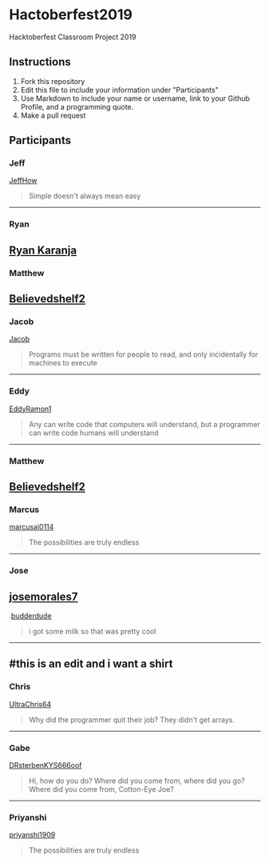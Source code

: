 # Hactoberfest2019
Hacktoberfest Classroom Project 2019

## Instructions
1. Fork this repository
2. Edit this file to include your information under "Participants"
3. Use Markdown to include your name or username, link to your Github Profile, and a programming quote.
4. Make a pull request

## Participants

### Jeff 
[JeffHow](https://github.com/jeffhow/)
> Simple doesn't always mean easy
---

### Ryan
[Ryan Karanja](https://github.com/Ryan-Karanja)
---

### Matthew
[Believedshelf2](https://github.com/believedshelf2/)
---

### Jacob
[Jacob](https://github.com/jake112311/)
>Programs must be written for people to read, and only incidentally for machines to execute
---

### Eddy
[EddyRamon1](https://github.com/EddyRamon1/)
> Any can write code that computers will understand, but a programmer can write code humans will understand
---

### Matthew
[Believedshelf2](https://github.com/believedshelf2/)
---

### Marcus
[marcusaj0114](https://github.com/marcusaj0114/)
> The possibilities are truly endless
---

### Jose
[josemorales7](https://github.com/josemorales7/)
---


.[budderdude](https://github.com/budderdude/)
> i got some milk so that was pretty cool 
---
#this is an edit and i want a shirt
---

### Chris
[UltraChris64](https://github.com/UltraChris64/)
> Why did the programmer quit their job? They didn't get arrays.
---

### Gabe
[DRsterbenKYS666oof](https://github.com/DRsterbenKYS666oof/)
> Hi, how do you do? Where did you come from, where did you go? Where did you come from, Cotton-Eye Joe?
---
### Priyanshi
[priyanshi1909](https://github.com/priyanshi1909/)
> The possibilities are truly endless
